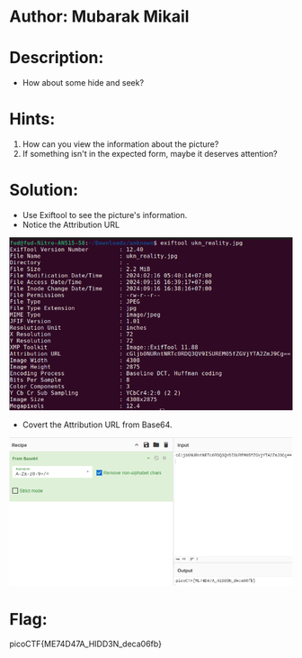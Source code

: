 # Author: Mubarak Mikail

# Description:
- How about some hide and seek?

# Hints:
1. How can you view the information about the picture?
2. If something isn't in the expected form, maybe it deserves attention?

# Solution:
- Use Exiftool to see the picture's information.
- Notice the Attribution URL

![img](Images/image-6.png)

- Covert the Attribution URL from Base64.

![img](Images/image-7.png)

# Flag:
picoCTF{ME74D47A_HIDD3N_deca06fb}